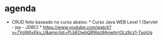# agenda
 * CRUD feito baseado no curso abaixo:  * Curso Java WEB Level 1 (Servlet - jsp - JDBC)  * https://www.youtube.com/watch?v=7VgWAxEkv_U&amp;list=PLbEOwbQR9lqz9AnwhrrOLz9cz1-TxoiUg
